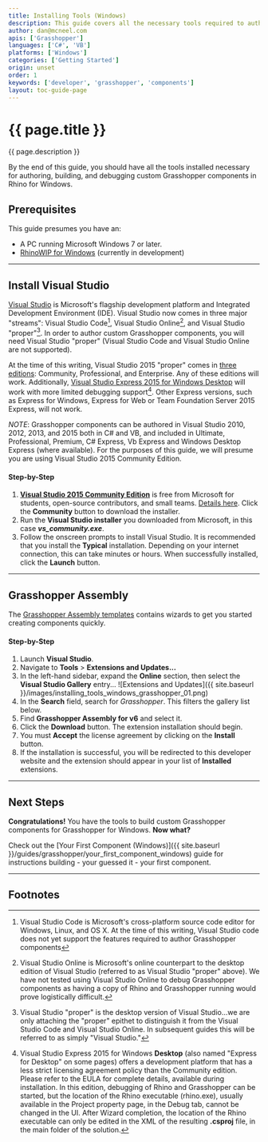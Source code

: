 ```yaml
---
title: Installing Tools (Windows)
description: This guide covers all the necessary tools required to author custom Grasshopper components on Windows.
author: dan@mcneel.com
apis: ['Grasshopper']
languages: ['C#', 'VB']
platforms: ['Windows']
categories: ['Getting Started']
origin: unset
order: 1
keywords: ['developer', 'grasshopper', 'components']
layout: toc-guide-page
---
```


# {{ page.title }}

{{ page.description }}

By the end of this guide, you should have all the tools installed necessary for authoring, building, and debugging custom Grasshopper components in Rhino for Windows.

## Prerequisites

This guide presumes you have an:

- A PC running Microsoft Windows 7 or later.
- [RhinoWIP for Windows](https://discourse.mcneel.com/t/welcome-to-serengeti/9612) (currently in development)

---

## Install Visual Studio

[Visual Studio](https://www.visualstudio.com/en-us/visual-studio-homepage-vs.aspx) is Microsoft's flagship development platform and Integrated Development Environment (IDE).  Visual Studio now comes in three major "streams": Visual Studio Code[^1], Visual Studio Online[^2], and Visual Studio "proper"[^3].  In order to author custom Grasshopper components, you will need Visual Studio "proper" (Visual Studio Code and Visual Studio Online are not supported).

At the time of this writing, Visual Studio 2015 "proper" comes in [three editions](https://www.visualstudio.com/vs-2015-product-editions): Community, Professional, and Enterprise.  Any of these editions will work. Additionally, [Visual Studio Express 2015 for Windows Desktop](https://www.visualstudio.com/products/visual-studio-express-vs.aspx) will work with more limited debugging support[^4]. Other Express versions, such as Express for Windows, Express for Web or Team Foundation Server 2015 Express, will not work.

*NOTE*: Grasshopper components can be authored in Visual Studio 2010, 2012, 2013, and 2015 both in C# and VB, and included in Ultimate, Professional, Premium, C# Express, Vb Express and Windows Desktop Express (where available).  For the purposes of this guide, we will presume you are using Visual Studio 2015 Community Edition.

#### Step-by-Step

1. **[Visual Studio 2015 Community Edition](https://www.visualstudio.com/vs-2015-product-editions)** is free from Microsoft for students, open-source contributors, and small teams. [Details here](https://www.visualstudio.com/en-us/support/legal/mt171547).  Click the **Community** button to download the installer.
1. Run the **Visual Studio installer** you downloaded from Microsoft, in this case ***vs_community.exe***.
1. Follow the onscreen prompts to install Visual Studio.  It is recommended that you install the **Typical** installation.  Depending on your internet connection, this can take minutes or hours.  When successfully installed, click the **Launch** button.

---

## Grasshopper Assembly

The [Grasshopper Assembly templates](https://visualstudiogallery.msdn.microsoft.com/dc7014d0-c37f-4148-ba47-5d537f6c5f22) contains wizards to get you started creating components quickly.

#### Step-by-Step

1. Launch **Visual Studio**.
1. Navigate to **Tools** > **Extensions and Updates...**
1. In the left-hand sidebar, expand the **Online** section, then select the **Visual Studio Gallery** entry...
![Extensions and Updates]({{ site.baseurl }}/images/installing_tools_windows_grasshopper_01.png)
1. In the **Search** field, search for *Grasshopper*.  This filters the gallery list below.
1. Find **Grasshopper Assembly for v6** and select it.
1. Click the **Download** button.  The extension installation should begin.
1. You must **Accept** the license agreement by clicking on the **Install** button.
1. If the installation is successful, you will be redirected to this developer website and the extension should appear in your list of **Installed** extensions.

---

## Next Steps

**Congratulations!**  You have the tools to build custom Grasshopper components for Grasshopper for Windows.  **Now what?**

Check out the [Your First Component (Windows)]({{ site.baseurl }}/guides/grasshopper/your_first_component_windows) guide for instructions building - your guessed it - your first component.

---

## Footnotes

[^1]: Visual Studio Code is Microsoft's cross-platform source code editor for Windows, Linux, and OS X.  At the time of this writing, Visual Studio code does not yet support the features required to author Grasshopper components

[^2]: Visual Studio Online is Microsoft's online counterpart to the desktop edition of Visual Studio (referred to as Visual Studio "proper" above).  We have not tested using Visual Studio Online to debug Grasshopper components as having a copy of Rhino and Grasshopper running would prove logistically difficult.

[^3]: Visual Studio "proper" is the desktop version of Visual Studio...we are only attaching the "proper" epithet to distinguish it from the Visual Studio Code and Visual Studio Online.  In subsequent guides this will be referred to as simply "Visual Studio."

[^4]: Visual Studio Express 2015 for Windows **Desktop** (also named "Express for Desktop" on some pages) offers a development platform that has a less strict licensing agreement policy than the Community edition. Please refer to the EULA for complete details, available during installation. In this edition, debugging of Rhino and Grasshopper can be started, but the location of the Rhino executable (rhino.exe), usually available in the Project property page, in the Debug tab, cannot be changed in the UI. After Wizard completion, the location of the Rhino executable can only be edited in the XML of the resulting **.csproj** file, in the main folder of the solution.
